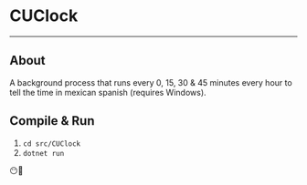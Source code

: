 # CUClock
___

## About

A background process that runs every 0, 15, 30 & 45 minutes every hour to tell the time 
in mexican spanish (requires Windows).

## Compile & Run
1. `cd src/CUClock`
2. `dotnet run`

😶🍔

